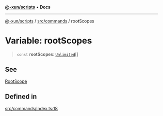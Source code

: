 [**@-xun/scripts**](../../../README.md) • **Docs**

***

[@-xun/scripts](../../../README.md) / [src/commands](../README.md) / rootScopes

# Variable: rootScopes

> `const` **rootScopes**: [`Unlimited`](../../configure/enumerations/UnlimitedGlobalScope.md#unlimited)[]

## See

[RootScope](../../configure/enumerations/UnlimitedGlobalScope.md)

## Defined in

[src/commands/index.ts:18](https://github.com/Xunnamius/xscripts/blob/8feaaa78a9f524f02e4cc9204ef84f329d31ab94/src/commands/index.ts#L18)
